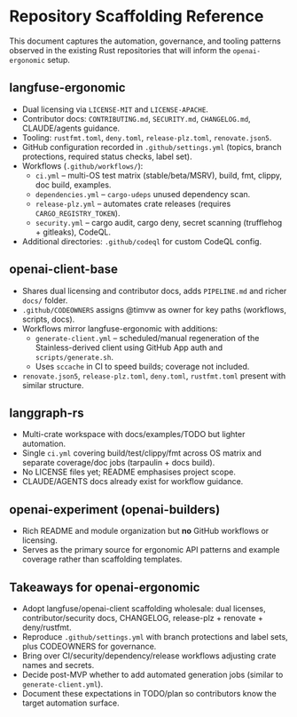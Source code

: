 # Repository Scaffolding Reference

This document captures the automation, governance, and tooling patterns observed in the existing Rust repositories that will inform the `openai-ergonomic` setup.

## langfuse-ergonomic
- Dual licensing via `LICENSE-MIT` and `LICENSE-APACHE`.
- Contributor docs: `CONTRIBUTING.md`, `SECURITY.md`, `CHANGELOG.md`, CLAUDE/agents guidance.
- Tooling: `rustfmt.toml`, `deny.toml`, `release-plz.toml`, `renovate.json5`.
- GitHub configuration recorded in `.github/settings.yml` (topics, branch protections, required status checks, label set).
- Workflows (`.github/workflows/`):
  - `ci.yml` – multi-OS test matrix (stable/beta/MSRV), build, fmt, clippy, doc build, examples.
  - `dependencies.yml` – `cargo-udeps` unused dependency scan.
  - `release-plz.yml` – automates crate releases (requires `CARGO_REGISTRY_TOKEN`).
  - `security.yml` – cargo audit, cargo deny, secret scanning (trufflehog + gitleaks), CodeQL.
- Additional directories: `.github/codeql` for custom CodeQL config.

## openai-client-base
- Shares dual licensing and contributor docs, adds `PIPELINE.md` and richer `docs/` folder.
- `.github/CODEOWNERS` assigns @timvw as owner for key paths (workflows, scripts, docs).
- Workflows mirror langfuse-ergonomic with additions:
  - `generate-client.yml` – scheduled/manual regeneration of the Stainless-derived client using GitHub App auth and `scripts/generate.sh`.
  - Uses `sccache` in CI to speed builds; coverage not included.
- `renovate.json5`, `release-plz.toml`, `deny.toml`, `rustfmt.toml` present with similar structure.

## langgraph-rs
- Multi-crate workspace with docs/examples/TODO but lighter automation.
- Single `ci.yml` covering build/test/clippy/fmt across OS matrix and separate coverage/doc jobs (tarpaulin + docs build).
- No LICENSE files yet; README emphasises project scope.
- CLAUDE/AGENTS docs already exist for workflow guidance.

## openai-experiment (openai-builders)
- Rich README and module organization but **no** GitHub workflows or licensing.
- Serves as the primary source for ergonomic API patterns and example coverage rather than scaffolding templates.

## Takeaways for openai-ergonomic
- Adopt langfuse/openai-client scaffolding wholesale: dual licenses, contributor/security docs, CHANGELOG, release-plz + renovate + deny/rustfmt.
- Reproduce `.github/settings.yml` with branch protections and label sets, plus CODEOWNERS for governance.
- Bring over CI/security/dependency/release workflows adjusting crate names and secrets.
- Decide post-MVP whether to add automated generation jobs (similar to `generate-client.yml`).
- Document these expectations in TODO/plan so contributors know the target automation surface.
